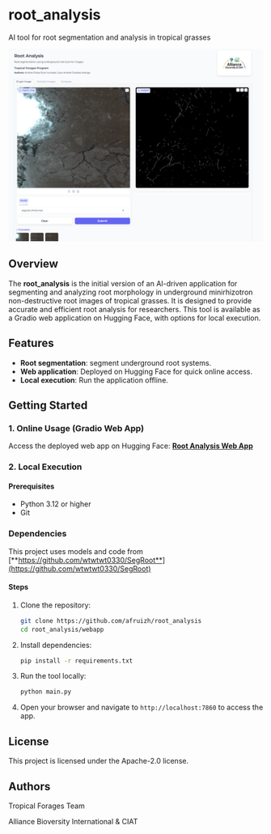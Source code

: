 # root_analysis
AI tool for root segmentation and analysis in tropical grasses

[![Root Analysis Web App Screenshot](./res/webapp.png)](https://huggingface.co/spaces/anfruizhu/root_analysis)


## Overview

The **root_analysis** is the initial version of an AI-driven application for segmenting and analyzing root morphology in underground minirhizotron non-destructive root images of tropical grasses. It is designed to provide accurate and efficient root analysis for researchers. This tool is available as a Gradio web application on Hugging Face, with options for local execution.


## Features
- **Root segmentation**: segment underground root systems.
- **Web application**: Deployed on Hugging Face for quick online access.
- **Local execution**: Run the application offline.

## Getting Started

### 1. Online Usage (Gradio Web App)
Access the deployed web app on Hugging Face:
[**Root Analysis Web App**](https://huggingface.co/spaces/anfruizhu/root_analysis)

### 2. Local Execution

#### Prerequisites
- Python 3.12 or higher
- Git

### Dependencies
This project uses models and code from [**https://github.com/wtwtwt0330/SegRoot**](https://github.com/wtwtwt0330/SegRoot)

#### Steps
1. Clone the repository:
   ```bash
   git clone https://github.com/afruizh/root_analysis
   cd root_analysis/webapp
   ```
2. Install dependencies:
   ```bash
   pip install -r requirements.txt
   ```
3. Run the tool locally:
   ```bash
   python main.py
   ```
4. Open your browser and navigate to `http://localhost:7860` to access the app.

## License
This project is licensed under the Apache-2.0 license.

## Authors
Tropical Forages Team

Alliance Bioversity International & CIAT